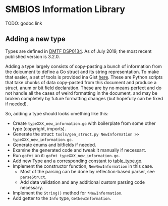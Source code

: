 # SMBIOS Information Library

TODO: godoc link

## Adding a new type

Types are defined in [DMTF DSP0134](https://www.dmtf.org/dsp/DSP0134). As of July 2019, the most recent published version is 3.2.0.

Adding a type largely consists of copy-pasting a bunch of information from the doicument to define a Go struct and its string representation.
To make that easier, a set of tools is provided ina Gist [here](https://gist.github.com/rojer/4fa173442fb00e24dc7b9d120c2e30af).
These are Python scripts that take chunks of data copy-pasted from this document and produce a struct, anum or bit field declaration.
These are by no means perfect and do not handle all the cases of weird formatting in the document,
and may be broken completely by future formatting changes (but hopefully can be fixed if needed).

So, adding a type should looks omething like this:
 * Create `typeXXX_new_information.go` with boilerplate from some other type (copyright, imports).
 * Generate the struct: `tools/gen_struct.py NewInformation >> typeXXX_new_information.go`.
 * Generate enums and bitfields if needed.
 * Examine the generated code and tweak it manually if necessart.
 * Run `gofmt` on it: `gofmt typeXXX_new_information.go`.
 * Add new Type and a corresponding constant to [table_type.go](table_type.go).
 * Implement the constructor function, `NewNewInformation` in this case.
   * Most of the parsing can be done by reflection-based parser, see `parseStruct`.
   * Add data validation and any additional custom parsing code necessary.
 * Implement the `String()` method for `*NewInformation`.
 * Add getter to the `Info` type, `GetNewInformation`.
